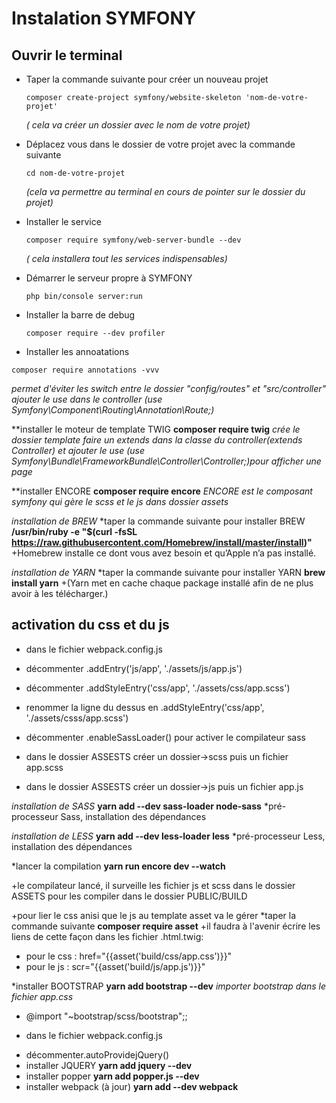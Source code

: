 # Instalation SYMFONY

## Ouvrir le terminal

- Taper la commande suivante pour créer un nouveau projet
	```
	composer create-project symfony/website-skeleton 'nom-de-votre-projet'
	```
	*( cela va créer un dossier avec le nom de votre projet)*

- Déplacez vous dans le dossier de votre projet avec la commande suivante
	```
	cd nom-de-votre-projet
	```
	*(cela va permettre au terminal en cours de pointer sur le dossier du projet)*

- Installer le service
	```
	composer require symfony/web-server-bundle --dev
	```
	*( cela installera tout les services indispensables)*

- Démarrer le serveur propre à SYMFONY
	```
	php bin/console server:run
	```

- Installer la barre de debug
	```
	composer require --dev profiler
	```

- Installer les annoatations
```
composer require annotations -vvv
```
*permet d'éviter les switch entre le dossier "config/routes" et "src/controller"*
*ajouter le use dans le controller (use Symfony\Component\Routing\Annotation\Route;)*

**installer le moteur de template TWIG
**composer require twig**
*crée le dossier template*
*faire un extends dans la classe du controller(extends Controller) et ajouter le use (use Symfony\Bundle\FrameworkBundle\Controller\Controller;)pour afficher une page*

**installer ENCORE
**composer require encore**
*ENCORE est le composant symfony qui gère le scss et le js dans dossier assets*

*installation de BREW*
*taper la commande suivante pour installer BREW
**/usr/bin/ruby -e "$(curl -fsSL https://raw.githubusercontent.com/Homebrew/install/master/install)"**
+Homebrew installe ce dont vous avez besoin et qu’Apple n’a pas installé.

*installation de YARN*
*taper la commande suivante pour installer YARN
**brew install yarn**
+(Yarn met en cache chaque package installé afin de ne plus avoir à les télécharger.)

activation du css et du js
--
* dans le fichier webpack.config.js

+ décommenter .addEntry('js/app', './assets/js/app.js')
+ décommenter .addStyleEntry('css/app', './assets/css/app.scss')
+ renommer la ligne du dessus en .addStyleEntry('css/app', './assets/csss/app.scss')
+ décommenter .enableSassLoader() pour activer le compilateur sass

+ dans le dossier ASSESTS créer un dossier->scss puis un fichier app.scss
+ dans le dossier ASSESTS créer un dossier->js puis un fichier app.js

*installation de SASS*
**yarn add --dev sass-loader node-sass**
*pré-processeur Sass, installation des dépendances

*installation de LESS*
**yarn add --dev less-loader less**
*pré-processeur Less, installation des dépendances

*lancer la compilation
**yarn run encore dev --watch**

+le compilateur lancé, il surveille les fichier js et scss dans le dossier ASSETS pour les compiler dans le dossier PUBLIC/BUILD

+pour lier le css anisi que le js au template asset va le gérer
*taper la commande suivante
**composer require asset**
+il faudra à l'avenir écrire les liens de cette façon dans les fichier .html.twig:
- pour le css :  href="{{asset('build/css/app.css')}}"
- pour le js :  scr="{{asset('build/js/app.js')}}"


*installer BOOTSTRAP
**yarn add bootstrap --dev**
*importer bootstrap dans le fichier app.css*
+ @import "~bootstrap/scss/bootstrap";;

* dans le fichier webpack.config.js

+ décommenter.autoProvidejQuery()
+ installer JQUERY
**yarn add jquery --dev**
+ installer popper
**yarn add popper.js --dev**
+ installer webpack (à jour)
**yarn add --dev webpack**









